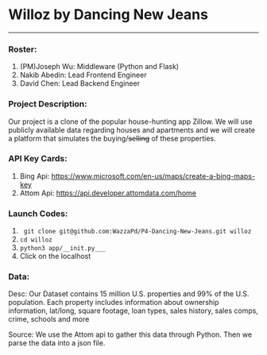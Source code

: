 # Willoz by Dancing New Jeans
------
### Roster:
1. (PM)Joseph Wu: Middleware (Python and Flask)
2. Nakib Abedin: Lead Frontend Engineer
3. David Chen: Lead Backend Engineer

### Project Description:

  Our project is a clone of the popular house-hunting app Zillow. We will use publicly available data regarding houses and apartments and we will create a platform that simulates the buying/~~selling~~ of these properties.
  
### API Key Cards:
1. Bing Api: https://www.microsoft.com/en-us/maps/create-a-bing-maps-key
2. Attom Api: https://api.developer.attomdata.com/home

### Launch Codes:
1. ``` git clone git@github.com:WazzaPd/P4-Dancing-New-Jeans.git willoz```
2. ``` cd willoz ```
3. ``` python3 app/__init.py___ ```
4. Click on the localhost

### Data:
Desc: Our Dataset contains 15 million U.S. properties and 99% of the U.S. population. Each property includes information about ownership information, lat/long, square footage, loan types, sales history, sales comps, crime, schools and more

Source: We use the Attom api to gather this data through Python. Then we parse the data into a json file. 
